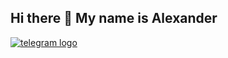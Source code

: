 ## Hi there 👋 My name is Alexander

<a href=" https://t.me/havenoenemiesyet" target="_blank">
  <img src="https://github.com/user-attachments/assets/7d1cfd46-0f9d-4879-bec9-9556963bf34a" alt="telegram logo" />
</a>


<!--
**usagi-dead/usagi-dead** is a ✨ _special_ ✨ repository because its `README.md` (this file) appears on your GitHub profile.

Here are some ideas to get you started:

- 🔭 I’m currently working on ...
- 🌱 I’m currently learning ...
- 👯 I’m looking to collaborate on ...
- 🤔 I’m looking for help with ...
- 💬 Ask me about ...
- 📫 How to reach me: ...
- 😄 Pronouns: ...
- ⚡ Fun fact: ...
-->
